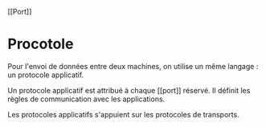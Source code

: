 [[Port]]
# Procotole
Pour l'envoi de données entre deux machines, on utilise un même langage : un protocole applicatif.

Un protocole applicatif est attribué à chaque [[port]] réservé. Il définit les règles de communication avec les applications. 

Les protocoles applicatifs s'appuient sur les protocoles de transports.